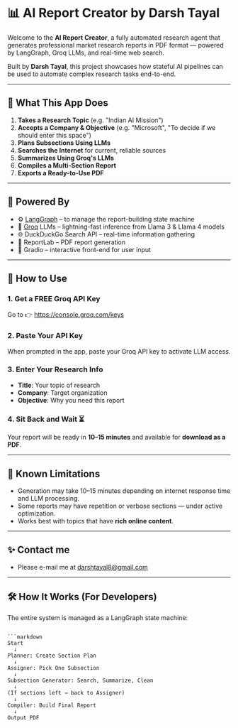 # 📊 AI Report Creator by Darsh Tayal

Welcome to the **AI Report Creator**, a fully automated research agent that generates professional market research reports in PDF format — powered by LangGraph, Groq LLMs, and real-time web search.

Built by **Darsh Tayal**, this project showcases how stateful AI pipelines can be used to automate complex research tasks end-to-end.

---

## 🚀 What This App Does

1. **Takes a Research Topic** (e.g. "Indian AI Mission")
2. **Accepts a Company & Objective** (e.g. "Microsoft", "To decide if we should enter this space")
3. **Plans Subsections Using LLMs**
4. **Searches the Internet** for current, reliable sources
5. **Summarizes Using Groq's LLMs**
6. **Compiles a Multi-Section Report**
7. **Exports a Ready-to-Use PDF**

---

## 🧠 Powered By

- ⚙️ [LangGraph](https://github.com/langchain-ai/langgraph) – to manage the report-building state machine
- 🧠 [Groq](https://groq.com/) LLMs – lightning-fast inference from Llama 3 & Llama 4 models
- 🌐 DuckDuckGo Search API – real-time information gathering
- 🧾 ReportLab – PDF report generation
- 🤖 Gradio – interactive front-end for user input

---

## 🔐 How to Use

### 1. Get a FREE Groq API Key  
Go to 👉 https://console.groq.com/keys

### 2. Paste Your API Key  
When prompted in the app, paste your Groq API key to activate LLM access.

### 3. Enter Your Research Info  
- **Title**: Your topic of research  
- **Company**: Target organization  
- **Objective**: Why you need this report

### 4. Sit Back and Wait ⏳  
Your report will be ready in **10–15 minutes** and available for **download as a PDF**.

---

## 📌 Known Limitations

- Generation may take 10–15 minutes depending on internet response time and LLM processing.
- Some reports may have repetition or verbose sections — under active optimization.
- Works best with topics that have **rich online content**.

---

## ✨ Contact me

- Please e-mail me at darshtayal8@gmail.com

---


## 🛠️ How It Works (For Developers)

The entire system is managed as a LangGraph state machine:

```

```markdown
Start
  ↓
Planner: Create Section Plan
  ↓
Assigner: Pick One Subsection
  ↓
Subsection Generator: Search, Summarize, Clean
  ↓
(If sections left → back to Assigner)
  ↓
Compiler: Build Final Report
  ↓
Output PDF
